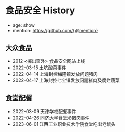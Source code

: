 # 食品安全 History

- age: show
- mention: https://github.com/{@mention}

## 大众食品
- 2012 <掷出窗外> 食品安全网站上线
- 2022-03-15 土坑酸菜事件
- 2022-04-14 上海封控梅隆镇发放问题猪肉
- 2022-04-17 上海封控七宝镇发放问题猪肉及腐烂蔬菜
## 食堂配餐
- 2022-03-09 天津学校配餐事件
- 2022-04-26 同济大学食堂米猪肉事件
- 2023-06-01 江西工业职业技术学院食堂吃出老鼠头
